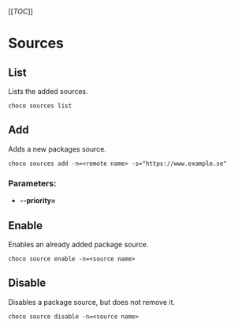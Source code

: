 [[_TOC_]]

# Sources

## List

Lists the added sources.

```console
choco sources list
```

## Add

Adds a new packages source.

```console
choco sources add -n=<remote name> -s="https://www.example.se"
```

### Parameters:

- **--priority=<int>**

## Enable

Enables an already added package source.

```console
choco source enable -n=<source name>
```

## Disable

Disables a package source, but does not remove it.

```console
choco source disable -n=<source name>
```
